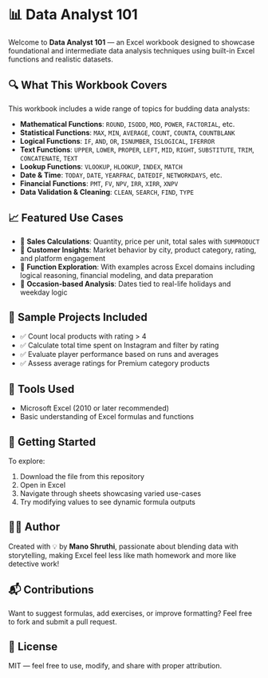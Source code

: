 # 📊 Data Analyst 101

Welcome to **Data Analyst 101** — an Excel workbook designed to showcase foundational and intermediate data analysis techniques using built-in Excel functions and realistic datasets.

## 🔍 What This Workbook Covers

This workbook includes a wide range of topics for budding data analysts:

- **Mathematical Functions**: `ROUND`, `ISODD`, `MOD`, `POWER`, `FACTORIAL`, etc.
- **Statistical Functions**: `MAX`, `MIN`, `AVERAGE`, `COUNT`, `COUNTA`, `COUNTBLANK`
- **Logical Functions**: `IF`, `AND`, `OR`, `ISNUMBER`, `ISLOGICAL`, `IFERROR`
- **Text Functions**: `UPPER`, `LOWER`, `PROPER`, `LEFT`, `MID`, `RIGHT`, `SUBSTITUTE`, `TRIM`, `CONCATENATE`, `TEXT`
- **Lookup Functions**: `VLOOKUP`, `HLOOKUP`, `INDEX`, `MATCH`
- **Date & Time**: `TODAY`, `DATE`, `YEARFRAC`, `DATEDIF`, `NETWORKDAYS`, etc.
- **Financial Functions**: `PMT`, `FV`, `NPV`, `IRR`, `XIRR`, `XNPV`
- **Data Validation & Cleaning**: `CLEAN`, `SEARCH`, `FIND`, `TYPE`

## 📈 Featured Use Cases

- 📌 **Sales Calculations**: Quantity, price per unit, total sales with `SUMPRODUCT`
- 🎯 **Customer Insights**: Market behavior by city, product category, rating, and platform engagement
- 🧠 **Function Exploration**: With examples across Excel domains including logical reasoning, financial modeling, and data preparation
- 🎉 **Occasion-based Analysis**: Dates tied to real-life holidays and weekday logic

## 🧪 Sample Projects Included

- ✅ Count local products with rating > 4
- ✅ Calculate total time spent on Instagram and filter by rating
- ✅ Evaluate player performance based on runs and averages
- ✅ Assess average ratings for Premium category products

## 🔧 Tools Used

- Microsoft Excel (2010 or later recommended)
- Basic understanding of Excel formulas and functions

## 🚀 Getting Started

To explore:
1. Download the file from this repository
2. Open in Excel
3. Navigate through sheets showcasing varied use-cases
4. Try modifying values to see dynamic formula outputs

## 👩‍💻 Author

Created with 💡 by **Mano Shruthi**, passionate about blending data with storytelling, making Excel feel less like math homework and more like detective work!

## 📬 Contributions

Want to suggest formulas, add exercises, or improve formatting? Feel free to fork and submit a pull request.

## 📜 License

MIT — feel free to use, modify, and share with proper attribution.
